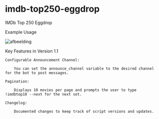 # imdb-top250-eggdrop
IMDb Top 250 Eggdrop 

Example Usage





![afbeelding](https://github.com/user-attachments/assets/860fe8f9-bde2-4707-9945-dd39af544b55)


Key Features in Version 1.1

    Configurable Announcement Channel:

        You can set the announce_channel variable to the desired channel for the bot to post messages.

    Pagination:

        Displays 10 movies per page and prompts the user to type !imdbtop10 --next for the next set.

    Changelog:

        Documented changes to keep track of script versions and updates.
